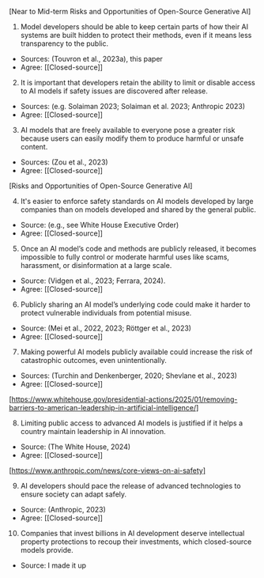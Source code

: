 [Near to Mid-term Risks and Opportunities of Open-Source Generative AI]

1. Model developers should be able to keep certain parts of how their AI systems are built hidden to protect their methods, even if it means less transparency to the public.

- Sources: (Touvron et al., 2023a), this paper
- Agree: [[Closed-source]]

2. It is important that developers retain the ability to limit or disable access to AI models if safety issues are discovered after release.

- Sources: (e.g. Solaiman 2023; Solaiman et al. 2023; Anthropic 2023)
- Agree: [[Closed-source]]

3. AI models that are freely available to everyone pose a greater risk because users can easily modify them to produce harmful or unsafe content.

- Sources: (Zou et al., 2023)
- Agree: [[Closed-source]]

[Risks and Opportunities of Open-Source Generative AI]

4. It's easier to enforce safety standards on AI models developed by large companies than on models developed and shared by the general public.

- Source: (e.g., see White House Executive Order)
- Agree: [[Closed-source]]

5. Once an AI model’s code and methods are publicly released, it becomes impossible to fully control or moderate harmful uses like scams, harassment, or disinformation at a large scale.

- Source: (Vidgen et al., 2023; Ferrara, 2024).
- Agree: [[Closed-source]]

6. Publicly sharing an AI model’s underlying code could make it harder to protect vulnerable individuals from potential misuse.

- Source: (Mei et al., 2022, 2023; Röttger et al., 2023)
- Agree: [[Closed-source]]

7. Making powerful AI models publicly available could increase the risk of catastrophic outcomes, even unintentionally.

- Sources: (Turchin and Denkenberger, 2020; Shevlane et al., 2023)
- Agree: [[Closed-source]]

[https://www.whitehouse.gov/presidential-actions/2025/01/removing-barriers-to-american-leadership-in-artificial-intelligence/]

8. Limiting public access to advanced AI models is justified if it helps a country maintain leadership in AI innovation.

- Source: (The White House, 2024)
- Agree: [[Closed-source]]

[https://www.anthropic.com/news/core-views-on-ai-safety]

9. AI developers should pace the release of advanced technologies to ensure society can adapt safely.

- Source: (Anthropic, 2023)
- Agree: [[Closed-source]]

10. Companies that invest billions in AI development deserve intellectual property protections to recoup their investments, which closed-source models provide.

- Source: I made it up
